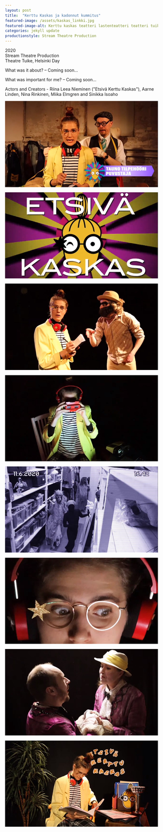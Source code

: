 ```yaml
---
layout: post
title:  "Kerttu Kaskas ja kadonnut kummitus"
featured-image: /assets/kaskas_linkki.jpg
featured-image-alt: Kerttu kaskas teatteri lastenteatteri teatteri tuike
categories: jekyll update
productionstyle: Stream Theatre Production
---
```

  2020  
  Stream Theatre Production   
  Theatre Tuike, Helsinki Day  
<p></p>
<div class="post-text-alone"> 
  What was it about? – Coming soon...  
<p></p>
  What was important for me? – Coming soon...   
</div>
<p></p>
  Actors and Creators - Riina Leea Nieminen ("Etsivä Kerttu Kaskas"), Aarne Linden, Nina Rinkinen, Miika Elmgren and Sinikka Isoaho   


![alt text](/assets/projects/kaskas1.jpg)  

![alt text](/assets/projects/kaskas2.jpg)  

![alt text](/assets/projects/kaskas3.jpg)  

![alt text](/assets/projects/kaskas4.jpg)  

![alt text](/assets/projects/kaskas5.jpg)  

![alt text](/assets/projects/kaskas6.jpg)  

![alt text](/assets/projects/kaskas7.jpg)  

![alt text](/assets/projects/kaskas8.jpg)  

